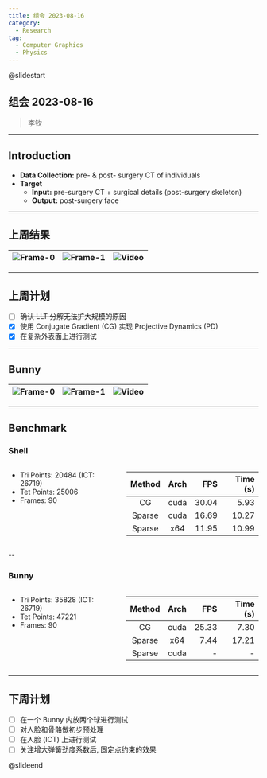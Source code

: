 ```yaml
---
title: 组会 2023-08-16
category:
  - Research
tag:
  - Computer Graphics
  - Physics
---
```


@slidestart

## 组会 2023-08-16

> 李钦

---

## Introduction

- **Data Collection:** pre- & post- surgery CT of individuals
- **Target**
  - **Input:** pre-surgery CT + surgical details (post-surgery skeleton)
  - **Output:** post-surgery face

---

## 上周结果

| ![Frame-0](https://cdn.liblaf.me/img/2023/08/09/2023-08-09T163128.png) | ![Frame-1](https://cdn.liblaf.me/img/2023/08/09/2023-08-09T163349.png) | ![Video](https://cdn.liblaf.me/img/2023/08/09/2023-08-09T163433.gif) |
| :--------------------------------------------------------------------: | :--------------------------------------------------------------------: | :------------------------------------------------------------------: |

---

## 上周计划

- [ ] ~~确认 LLT 分解无法扩大规模的原因~~
- [x] 使用 Conjugate Gradient (CG) 实现 Projective Dynamics (PD)
- [x] 在复杂外表面上进行测试

---

## Bunny

| ![Frame-0](https://cdn.liblaf.me/img/2023/08/16/2023-08-16T160256.png) | ![Frame-1](https://cdn.liblaf.me/img/2023/08/16/2023-08-16T160332.png) | ![Video](https://cdn.liblaf.me/img/2023/08/16/2023-08-16T160344.gif) |
| :--------------------------------------------------------------------: | :--------------------------------------------------------------------: | :------------------------------------------------------------------: |

---

## Benchmark

### Shell

<div class="columns">

<div>

- Tri Points: 20484 (ICT: 26719)
- Tet Points: 25006
- Frames: 90

</div>

<div>

| Method | Arch |   FPS | Time (s) |
| :----: | :--: | ----: | -------: |
|   CG   | cuda | 30.04 |     5.93 |
| Sparse | cuda | 16.69 |    10.27 |
| Sparse | x64  | 11.95 |    10.99 |

</div>

</div>

--

### Bunny

<div class="columns">

<div>

- Tri Points: 35828 (ICT: 26719)
- Tet Points: 47221
- Frames: 90

</div>

<div>

| Method | Arch |   FPS | Time (s) |
| :----: | :--: | ----: | -------: |
|   CG   | cuda | 25.33 |     7.30 |
| Sparse | x64  |  7.44 |    17.21 |
| Sparse | cuda |     - |        - |

</div>

</div>

---

## 下周计划

- [ ] 在一个 Bunny 内放两个球进行测试
- [ ] 对人脸和骨骼做初步预处理
- [ ] 在人脸 (ICT) 上进行测试
- [ ] 关注增大弹簧劲度系数后, 固定点约束的效果

@slideend
